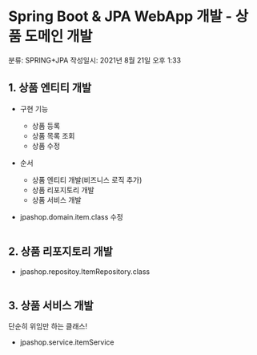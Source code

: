 # Spring Boot & JPA WebApp 개발 - 상품 도메인 개발

분류: SPRING+JPA
작성일시: 2021년 8월 21일 오후 1:33

## 1. 상품 엔티티 개발

- 구현 기능
    - 상품 등록
    - 상품 목록 조회
    - 상품 수정

- 순서
    - 상품 엔티티 개발(비즈니스 로직 추가)
    - 상품 리포지토리 개발
    - 상품 서비스 개발

- jpashop.domain.item.class 수정

```java
```

## 2. 상품 리포지토리 개발

- jpashop.repositoy.ItemRepository.class

```java
```

## 3. 상품 서비스 개발

단순히 위임만 하는 클래스!

- jpashop.service.itemService

```java
```
